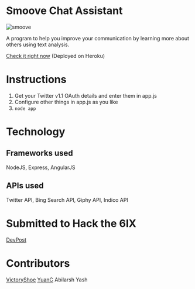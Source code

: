 # Smoove Chat Assistant

![smoove](http://i.imgur.com/aUnNgx2.png)

A program to help you improve your communication by learning more about others using text analysis.

[Check it right now](http://smoove-chat-assistant.herokuapp.com/) (Deployed on Heroku)

# Instructions
1. Get your Twitter v1.1 OAuth details and enter them in app.js
2. Configure other things in app.js as you like
3. ``` node app ```

# Technology 
## Frameworks used
NodeJS, Express, AngularJS

## APIs used
Twitter API, Bing Search API, Giphy API, Indico API

# Submitted to Hack the 6IX
[DevPost](http://devpost.com/software/chat-assistant-and-personality-analyzer)

# Contributors
[VictoryShoe](https://github.com/VictoryShoe)
[YuanC](https://github.com/YuanC)
Abilarsh 
Yash 
